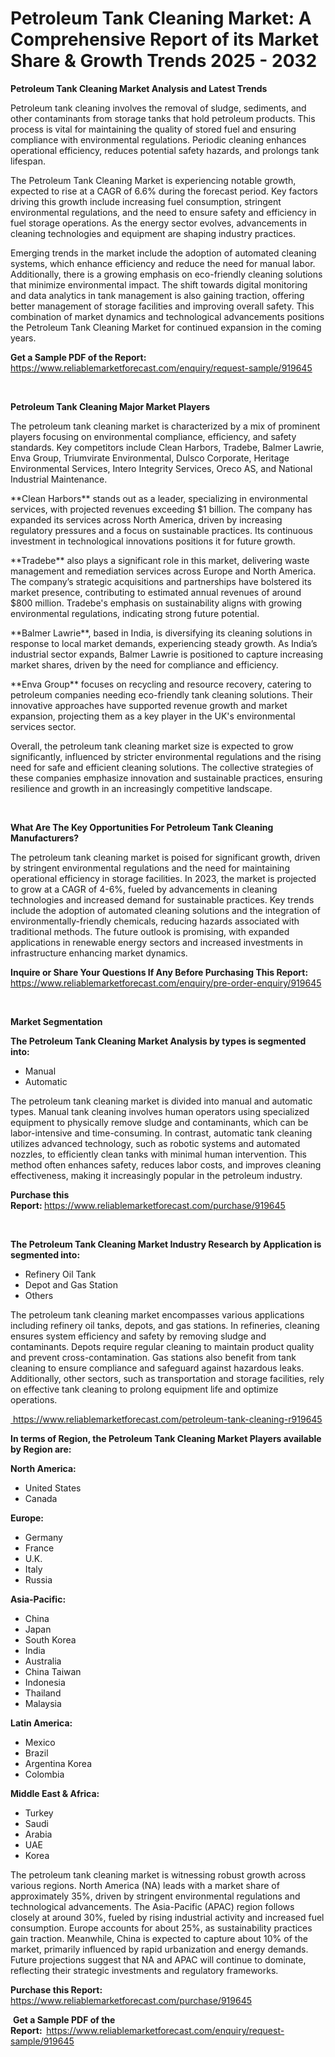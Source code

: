 <p><h1>Petroleum Tank Cleaning Market: A Comprehensive Report of its Market Share & Growth Trends 2025 - 2032</h1></p><p><strong>Petroleum Tank Cleaning Market Analysis and Latest Trends</strong></p>
<p><p>Petroleum tank cleaning involves the removal of sludge, sediments, and other contaminants from storage tanks that hold petroleum products. This process is vital for maintaining the quality of stored fuel and ensuring compliance with environmental regulations. Periodic cleaning enhances operational efficiency, reduces potential safety hazards, and prolongs tank lifespan.</p><p>The Petroleum Tank Cleaning Market is experiencing notable growth, expected to rise at a CAGR of 6.6% during the forecast period. Key factors driving this growth include increasing fuel consumption, stringent environmental regulations, and the need to ensure safety and efficiency in fuel storage operations. As the energy sector evolves, advancements in cleaning technologies and equipment are shaping industry practices.</p><p>Emerging trends in the market include the adoption of automated cleaning systems, which enhance efficiency and reduce the need for manual labor. Additionally, there is a growing emphasis on eco-friendly cleaning solutions that minimize environmental impact. The shift towards digital monitoring and data analytics in tank management is also gaining traction, offering better management of storage facilities and improving overall safety. This combination of market dynamics and technological advancements positions the Petroleum Tank Cleaning Market for continued expansion in the coming years.</p></p>
<p><strong>Get a Sample PDF of the Report:&nbsp;</strong> <a href="https://www.reliablemarketforecast.com/enquiry/request-sample/919645?utm_campaign=1888&utm_medium=2&utm_source=Github&utm_content=ia&utm_term=17042025&utm_id=petroleum-tank-cleaning">https://www.reliablemarketforecast.com/enquiry/request-sample/919645</a></p>
<p>&nbsp;</p>
<p><strong>Petroleum Tank Cleaning Major Market Players</strong></p>
<p><p>The petroleum tank cleaning market is characterized by a mix of prominent players focusing on environmental compliance, efficiency, and safety standards. Key competitors include Clean Harbors, Tradebe, Balmer Lawrie, Enva Group, Triumvirate Environmental, Dulsco Corporate, Heritage Environmental Services, Intero Integrity Services, Oreco AS, and National Industrial Maintenance.</p><p>**Clean Harbors** stands out as a leader, specializing in environmental services, with projected revenues exceeding $1 billion. The company has expanded its services across North America, driven by increasing regulatory pressures and a focus on sustainable practices. Its continuous investment in technological innovations positions it for future growth.</p><p>**Tradebe** also plays a significant role in this market, delivering waste management and remediation services across Europe and North America. The company’s strategic acquisitions and partnerships have bolstered its market presence, contributing to estimated annual revenues of around $800 million. Tradebe's emphasis on sustainability aligns with growing environmental regulations, indicating strong future potential.</p><p>**Balmer Lawrie**, based in India, is diversifying its cleaning solutions in response to local market demands, experiencing steady growth. As India’s industrial sector expands, Balmer Lawrie is positioned to capture increasing market shares, driven by the need for compliance and efficiency.</p><p>**Enva Group** focuses on recycling and resource recovery, catering to petroleum companies needing eco-friendly tank cleaning solutions. Their innovative approaches have supported revenue growth and market expansion, projecting them as a key player in the UK's environmental services sector.</p><p>Overall, the petroleum tank cleaning market size is expected to grow significantly, influenced by stricter environmental regulations and the rising need for safe and efficient cleaning solutions. The collective strategies of these companies emphasize innovation and sustainable practices, ensuring resilience and growth in an increasingly competitive landscape.</p></p>
<p>&nbsp;</p>
<p><strong>What Are The Key Opportunities For Petroleum Tank Cleaning Manufacturers?</strong></p>
<p><p>The petroleum tank cleaning market is poised for significant growth, driven by stringent environmental regulations and the need for maintaining operational efficiency in storage facilities. In 2023, the market is projected to grow at a CAGR of 4-6%, fueled by advancements in cleaning technologies and increased demand for sustainable practices. Key trends include the adoption of automated cleaning solutions and the integration of environmentally-friendly chemicals, reducing hazards associated with traditional methods. The future outlook is promising, with expanded applications in renewable energy sectors and increased investments in infrastructure enhancing market dynamics.</p></p>
<p><strong>Inquire or Share Your Questions If Any Before Purchasing This Report:</strong> <a href="https://www.reliablemarketforecast.com/enquiry/pre-order-enquiry/919645?utm_campaign=1888&utm_medium=2&utm_source=Github&utm_content=ia&utm_term=17042025&utm_id=petroleum-tank-cleaning">https://www.reliablemarketforecast.com/enquiry/pre-order-enquiry/919645</a></p>
<p>&nbsp;</p>
<p><strong>Market Segmentation</strong></p>
<p><strong>The Petroleum Tank Cleaning Market Analysis by types is segmented into:</strong></p>
<p><ul><li>Manual</li><li>Automatic</li></ul></p>
<p><p>The petroleum tank cleaning market is divided into manual and automatic types. Manual tank cleaning involves human operators using specialized equipment to physically remove sludge and contaminants, which can be labor-intensive and time-consuming. In contrast, automatic tank cleaning utilizes advanced technology, such as robotic systems and automated nozzles, to efficiently clean tanks with minimal human intervention. This method often enhances safety, reduces labor costs, and improves cleaning effectiveness, making it increasingly popular in the petroleum industry.</p></p>
<p><strong>Purchase this Report:&nbsp;</strong><a href="https://www.reliablemarketforecast.com/purchase/919645?utm_campaign=1888&utm_medium=2&utm_source=Github&utm_content=ia&utm_term=17042025&utm_id=petroleum-tank-cleaning">https://www.reliablemarketforecast.com/purchase/919645</a></p>
<p>&nbsp;</p>
<p><strong>The Petroleum Tank Cleaning Market Industry Research by Application is segmented into:</strong></p>
<p><ul><li>Refinery Oil Tank</li><li>Depot and Gas Station</li><li>Others</li></ul></p>
<p><p>The petroleum tank cleaning market encompasses various applications including refinery oil tanks, depots, and gas stations. In refineries, cleaning ensures system efficiency and safety by removing sludge and contaminants. Depots require regular cleaning to maintain product quality and prevent cross-contamination. Gas stations also benefit from tank cleaning to ensure compliance and safeguard against hazardous leaks. Additionally, other sectors, such as transportation and storage facilities, rely on effective tank cleaning to prolong equipment life and optimize operations.</p></p>
<p><a href="https://www.reliablemarketforecast.com/petroleum-tank-cleaning-r919645?utm_campaign=1888&utm_medium=2&utm_source=Github&utm_content=ia&utm_term=17042025&utm_id=petroleum-tank-cleaning">&nbsp;https://www.reliablemarketforecast.com/petroleum-tank-cleaning-r919645</a></p>
<p><strong>In terms of Region, the Petroleum Tank Cleaning Market Players available by Region are:</strong></p>
<p>
    <p> <strong> North America: </strong>
        <ul>
            <li>United States</li>
            <li>Canada</li>
        </ul>
        </p> 
    <p> <strong> Europe: </strong>
        <ul>
            <li>Germany</li>
            <li>France</li>
            <li>U.K.</li>
            <li>Italy</li>
            <li>Russia</li>
        </ul>
        </p> 
    <p> <strong> Asia-Pacific: </strong>
        <ul>
            <li>China</li>
            <li>Japan</li>
            <li>South Korea</li>
            <li>India</li>
            <li>Australia</li>
            <li>China Taiwan</li>
            <li>Indonesia</li>
            <li>Thailand</li>
            <li>Malaysia</li>
        </ul>
        </p> 
    <p> <strong> Latin America: </strong>
        <ul>
            <li>Mexico</li>
            <li>Brazil</li>
            <li>Argentina Korea</li>
            <li>Colombia</li>
        </ul>
        </p> 
    <p> <strong> Middle East & Africa: </strong>
        <ul>
            <li>Turkey</li>
            <li>Saudi</li>
            <li>Arabia</li>
            <li>UAE</li>
            <li>Korea</li>
        </ul>
    </p>
    </p>
<p><p>The petroleum tank cleaning market is witnessing robust growth across various regions. North America (NA) leads with a market share of approximately 35%, driven by stringent environmental regulations and technological advancements. The Asia-Pacific (APAC) region follows closely at around 30%, fueled by rising industrial activity and increased fuel consumption. Europe accounts for about 25%, as sustainability practices gain traction. Meanwhile, China is expected to capture about 10% of the market, primarily influenced by rapid urbanization and energy demands. Future projections suggest that NA and APAC will continue to dominate, reflecting their strategic investments and regulatory frameworks.</p></p>
<p><strong>Purchase this Report: </strong><a href="https://www.reliablemarketforecast.com/purchase/919645?utm_campaign=1888&utm_medium=2&utm_source=Github&utm_content=ia&utm_term=17042025&utm_id=petroleum-tank-cleaning">https://www.reliablemarketforecast.com/purchase/919645</a></p>
<p>&nbsp;<strong>Get a Sample PDF of the Report:&nbsp;&nbsp;</strong><a href="https://www.reliablemarketforecast.com/enquiry/request-sample/919645?utm_campaign=1888&utm_medium=2&utm_source=Github&utm_content=ia&utm_term=17042025&utm_id=petroleum-tank-cleaning">https://www.reliablemarketforecast.com/enquiry/request-sample/919645</a></p>
<p><strong></strong></p>
<p><p></p><p></p><p></p></p>